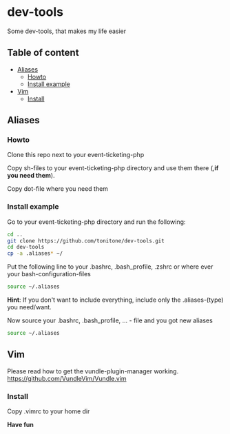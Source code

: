 # dev-tools
Some dev-tools, that makes my life easier

## Table of content

<!-- toc -->

- [Aliases](#aliases)
  * [Howto](#howto)
  * [Install example](#install-example)
- [Vim](#vim)
  * [Install](#install)

<!-- tocstop -->

## Aliases

### Howto
Clone this repo next to your event-ticketing-php

Copy sh-files to your event-ticketing-php directory and use them there (,**if you need them**).

Copy dot-file where you need them

### Install example

Go to your event-ticketing-php directory and run the following:
~~~sh
cd ..
git clone https://github.com/tonitone/dev-tools.git 
cd dev-tools
cp -a .aliases* ~/

~~~

Put the following line to your .bashrc, .bash_profile, .zshrc or where ever your bash-configuration-files

~~~sh
source ~/.aliases
~~~

**Hint**:
If you don't want to include everything, include only the .aliases-(type) you need/want.

Now source your .bashrc, .bash_profile, ... - file and you got new aliases

~~~sh
source ~/.aliases
~~~


## Vim

Please read how to get the vundle-plugin-manager working.
https://github.com/VundleVim/Vundle.vim

### Install

Copy .vimrc to your home dir


**Have fun**
